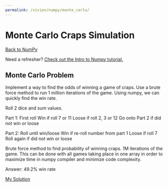 ```yaml
---
permalink: /vision/numpy/monte_carlo/
---
```


# Monte Carlo Craps Simulation

[Back to NumPy](https://missourimrr.github.io/docs/vision/numpy/)

Need a refresher? [Check out the Intro to Numpy tutorial.](https://missourimrr.github.io/docs/vision/numpy/intro/)

## Monte Carlo Problem

Implement a way to find the odds of winning a game of craps. Use a brute force method to run 1 million iterations of the game. Using numpy, we can quickly find the win rate.

Roll 2 dice and sum values.

Part 1: First roll Win if roll 7 or 11 Loose if roll 2, 3 or 12 Go onto Part 2 if did not win or loose

Part 2: Roll until win/loose Win if re-roll number from part 1 Loose if roll 7 Roll again if did not win or loose

Brute force method to find probability of winning craps. 1M iterations of the game. This can be done with all games taking place in one array in order to maximize time in numpy compiler and minimize code complexity.

Answer: 49.2% win rate

[My Solution](https://github.com/fallscameron01/Monte_Carlo_Simulation/blob/master/craps.py)

